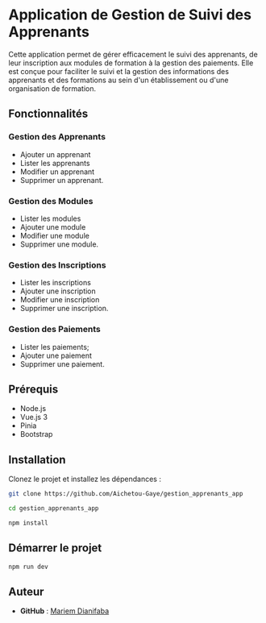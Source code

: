 # Application de Gestion de Suivi des Apprenants

Cette application permet de gérer efficacement le suivi des apprenants, de leur inscription aux modules de formation à la gestion des paiements. Elle est conçue pour faciliter le suivi et la gestion des informations des apprenants et des formations au sein d'un établissement ou d'une organisation de formation.

## Fonctionnalités

### Gestion des Apprenants

- Ajouter un apprenant
- Lister les apprenants
- Modifier un apprenant
- Supprimer un apprenant.

### Gestion des Modules

- Lister les modules
- Ajouter une module
- Modifier une module
- Supprimer une module.

### Gestion des Inscriptions

- Lister les inscriptions
- Ajouter une inscription
- Modifier une inscription
- Supprimer une inscription.

### Gestion des Paiements

- Lister les paiements;
- Ajouter une paiement
- Supprimer une paiement.

## Prérequis

- Node.js
- Vue.js 3
- Pinia
- Bootstrap

## Installation

Clonez le projet et installez les dépendances :

```bash
git clone https://github.com/Aichetou-Gaye/gestion_apprenants_app
```

```bash
cd gestion_apprenants_app
```

```bash
npm install
```

## Démarrer le projet

```bash
npm run dev
```

## Auteur

- **GitHub** : [Mariem Dianifaba](https://github.com/mariem2012)
